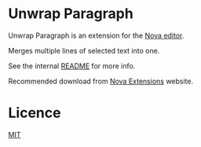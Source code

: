 # Unwrap Paragraph

Unwrap Paragraph is an extension for the [Nova editor](https://nova.app).

Merges multiple lines of selected text into one.

See the internal [README](/Unwrap%20Paragraph.novaextension/README.md) for more info.

Recommended download from [Nova Extensions](https://extensions.panic.com/extensions/com.gingerbeardman/com.gingerbeardman.unwraplines/) website.

# Licence

[MIT](/LICENSE)
